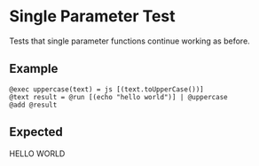 # Single Parameter Test

Tests that single parameter functions continue working as before.

## Example

```mlld
@exec uppercase(text) = js [(text.toUpperCase())]
@text result = @run [(echo "hello world")] | @uppercase
@add @result
```

## Expected

HELLO WORLD